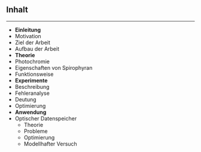 ## Inhalt ##

----------

- **Einleitung**
 - Motivation
 - Ziel der Arbeit
 - Aufbau der Arbeit
- **Theorie**
 - Photochromie
 - Eigenschaften von Spirophyran
 - Funktionsweise
- **Experimente**
 - Beschreibung
 - Fehleranalyse
 - Deutung
 - Optimierung
- **Anwendung**
 - Optischer Datenspeicher
  	 - Theorie
	 - Probleme
	 - Optimierung
	 - Modellhafter Versuch


